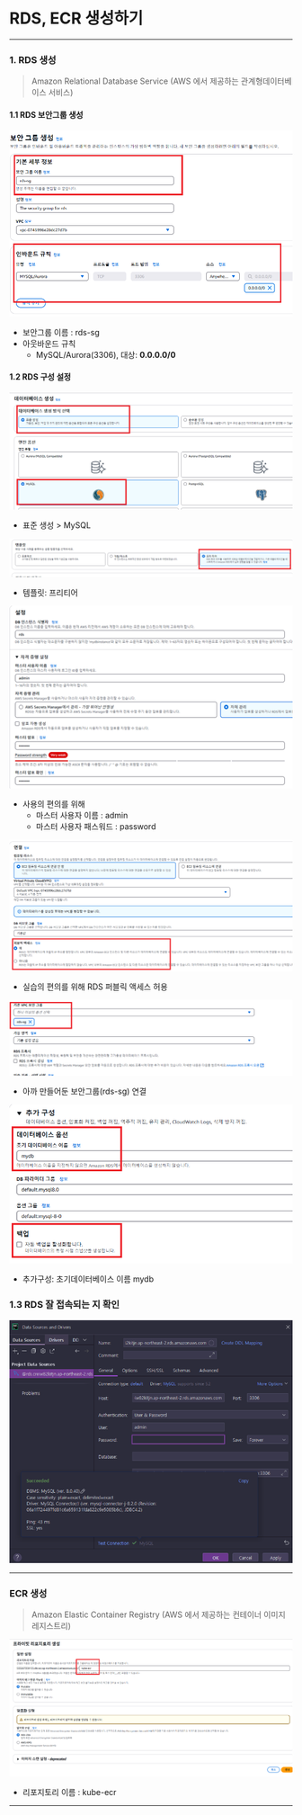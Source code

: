 # RDS, ECR 생성하기

---

### 1. RDS 생성
> Amazon Relational Database Service (AWS 에서 제공하는 관계형데이터베이스 서비스)

#### 1.1 RDS 보안그룹 생성
![rds-ecr-1](./imgs/rds-ecr-1.png)

- 보안그룹 이름 : rds-sg
- 아웃바운드 규칙
  - MySQL/Aurora(3306), 대상: **0.0.0.0/0**

#### 1.2 RDS 구성 설정
![rds-ecr-2](./imgs/rds-ecr-2.png)

- 표준 생성 > MySQL

![rds-ecr-3](./imgs/rds-ecr-3.png)

- 템플릿: 프리티어

![rds-ecr-4](./imgs/rds-ecr-4.png)

- 사용의 편의를 위해
  - 마스터 사용자 이름 : admin
  - 마스터 사용자 패스워드 : password

![rds-ecr-5](./imgs/rds-ecr-5.png)

- 실습의 편의를 위해 RDS 퍼블릭 액세스 허용

![rds-ecr-6](./imgs/rds-ecr-6.png)

- 아까 만들어둔 보안그룹(rds-sg) 연결

![rds-ecr-7](./imgs/rds-ecr-7.png)

- 추가구성:  초기데이터베이스 이름 mydb

### 1.3 RDS 잘 접속되는 지 확인
![rds-ecr-8](./imgs/rds-ecr-8.png)

---

### ECR 생성
> Amazon Elastic Container Registry (AWS 에서 제공하는 컨테이너 이미지 레지스트리)

![rds-ecr-9](./imgs/rds-ecr-9.png)

- 리포지토리 이름 : kube-ecr

---
